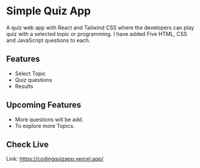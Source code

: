 # Simple Quiz App
A quiz web app with React and Tailwind CSS where the developers can play quiz with a selected topic or programming.
I have added Five HTML, CSS and JavaScript questions to each.

## Features ##
- Select Topic
- Quiz questions
- Results

## Upcoming Features ##
- More questions will be add.
- To explore more Topics.
  
## Check Live ##
Link: https://codingquizapp.vercel.app/
